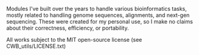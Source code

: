 
Modules I've built over the years to handle various bioinformatics tasks, 
mostly related to handling genome sequences, alignments, and next-gen
sequencing. These were created for my personal use, so I make no claims
about their correctness, efficiency, or portability. 

All works subject to the MIT open-source license (see CWB_utils/LICENSE.txt)
